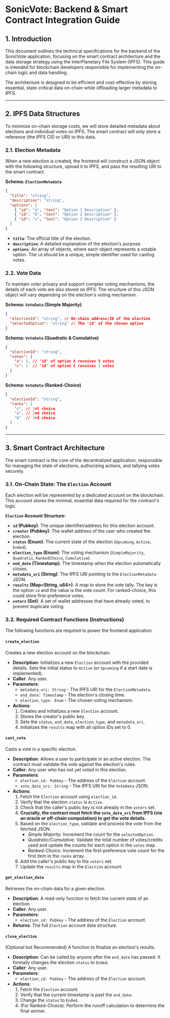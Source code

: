 # SonicVote: Backend & Smart Contract Integration Guide

## 1. Introduction

This document outlines the technical specifications for the backend of the SonicVote application, focusing on the smart contract architecture and the data storage strategy using the InterPlanetary File System (IPFS). This guide is intended for blockchain developers responsible for implementing the on-chain logic and data handling.

The architecture is designed to be efficient and cost-effective by storing essential, state-critical data on-chain while offloading larger metadata to IPFS.

---

## 2. IPFS Data Structures

To minimize on-chain storage costs, we will store detailed metadata about elections and individual votes on IPFS. The smart contract will only store a reference (the IPFS CID or URI) to this data.

### 2.1. Election Metadata

When a new election is created, the frontend will construct a JSON object with the following structure, upload it to IPFS, and pass the resulting URI to the smart contract.

**Schema: `ElectionMetadata`**

```json
{
  "title": "string",
  "description": "string",
  "options": [
    { "id": "a", "text": "Option 1 Description" },
    { "id": "b", "text": "Option 2 Description" },
    { "id": "c", "text": "Option 3 Description" }
  ]
}
```

-   **`title`**: The official title of the election.
-   **`description`**: A detailed explanation of the election's purpose.
-   **`options`**: An array of objects, where each object represents a votable option. The `id` should be a unique, simple identifier used for casting votes.

### 2.2. Vote Data

To maintain voter privacy and support complex voting mechanisms, the details of each vote are also stored on IPFS. The structure of this JSON object will vary depending on the election's voting mechanism.

**Schema: `VoteData` (Simple Majority)**

```json
{
  "electionId": "string", // On-chain address/ID of the election
  "selectedOption": "string" // The 'id' of the chosen option
}
```

**Schema: `VoteData` (Quadratic & Cumulative)**

```json
{
  "electionId": "string",
  "votes": {
    "a": 5, // 'id' of option A receives 5 votes
    "c": 2  // 'id' of option C receives 2 votes
  }
}
```

**Schema: `VoteData` (Ranked-Choice)**

```json
{
  "electionId": "string",
  "ranks": [
    "c", // 1st choice
    "a", // 2nd choice
    "b"  // 3rd choice
  ]
}
```

---

## 3. Smart Contract Architecture

The smart contract is the core of the decentralized application, responsible for managing the state of elections, authorizing actions, and tallying votes securely.

### 3.1. On-Chain State: The `Election` Account

Each election will be represented by a dedicated account on the blockchain. This account stores the minimal, essential data required for the contract's logic.

**`Election` Account Structure:**

-   **`id` (Pubkey)**: The unique identifier/address for this election account.
-   **`creator` (Pubkey)**: The wallet address of the user who created the election.
-   **`status` (Enum)**: The current state of the election (`Upcoming`, `Active`, `Ended`).
-   **`election_type` (Enum)**: The voting mechanism (`SimpleMajority`, `Quadratic`, `RankedChoice`, `Cumulative`).
-   **`end_date` (Timestamp)**: The timestamp when the election automatically closes.
-   **`metadata_uri` (String)**: The IPFS URI pointing to the `ElectionMetadata` JSON.
-   **`results` (Map<String, u64>)**: A map to store the vote tally. The key is the option `id` and the value is the vote count. For ranked-choice, this could store first-preference votes.
-   **`voters` (Set<Pubkey>)**: A set of wallet addresses that have already voted, to prevent duplicate voting.

### 3.2. Required Contract Functions (Instructions)

The following functions are required to power the frontend application.

#### **`create_election`**

Creates a new election account on the blockchain.

-   **Description**: Initializes a new `Election` account with the provided details. Sets the initial status to `Active` (or `Upcoming` if a start date is implemented).
-   **Caller**: Any user.
-   **Parameters**:
    -   `metadata_uri: String` - The IPFS URI for the `ElectionMetadata`.
    -   `end_date: Timestamp` - The election's closing time.
    -   `election_type: Enum` - The chosen voting mechanism.
-   **Actions**:
    1.  Creates and initializes a new `Election` account.
    2.  Stores the creator's public key.
    3.  Sets the `status`, `end_date`, `election_type`, and `metadata_uri`.
    4.  Initializes the `results` map with all option IDs set to 0.

#### **`cast_vote`**

Casts a vote in a specific election.

-   **Description**: Allows a user to participate in an active election. The contract must validate the vote against the election's rules.
-   **Caller**: Any user who has not yet voted in this election.
-   **Parameters**:
    -   `election_id: Pubkey` - The address of the `Election` account.
    -   `vote_data_uri: String` - The IPFS URI for the `VoteData` JSON.
-   **Actions**:
    1.  Fetch the `Election` account using `election_id`.
    2.  Verify that the election `status` is `Active`.
    3.  Check that the caller's public key is not already in the `voters` set.
    4.  **Crucially, the contract must fetch the `vote_data_uri` from IPFS (via an oracle or off-chain computation) to get the vote details.**
    5.  Based on the `election_type`, validate and process the vote from the fetched JSON.
        -   *Simple Majority*: Increment the count for the `selectedOption`.
        -   *Quadratic/Cumulative*: Validate the total number of votes/credits used and update the counts for each option in the `votes` map.
        -   *Ranked-Choice*: Increment the first-preference vote count for the first item in the `ranks` array.
    6.  Add the caller's public key to the `voters` set.
    7.  Update the `results` map in the `Election` account.

#### **`get_election_data`**

Retrieves the on-chain data for a given election.

-   **Description**: A read-only function to fetch the current state of an election.
-   **Caller**: Any user.
-   **Parameters**:
    -   `election_id: Pubkey` - The address of the `Election` account.
-   **Returns**: The full `Election` account data structure.

#### **`close_election`**

(Optional but Recommended) A function to finalize an election's results.

-   **Description**: Can be called by anyone after the `end_date` has passed. It formally changes the election `status` to `Ended`.
-   **Caller**: Any user.
-   **Parameters**:
    -   `election_id: Pubkey` - The address of the `Election` account.
-   **Actions**:
    1.  Fetch the `Election` account.
    2.  Verify that the current timestamp is past the `end_date`.
    3.  Change the `status` to `Ended`.
    4.  (For Ranked-Choice): Perform the runoff calculation to determine the final winner.